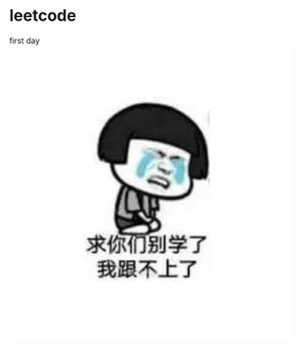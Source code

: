 # leetcode
first day
 ![Image text](https://github.com/490/jianzhioffer_java/blob/master/img/%E5%BE%AE%E4%BF%A1%E5%9B%BE%E7%89%87_20180710151112.jpg)
